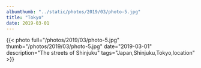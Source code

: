 ```yaml
---
albumthumb: "../static/photos/2019/03/photo-5.jpg"
title: "Tokyo"
date: 2019-03-01
---
```

{{< photo full="/photos/2019/03/photo-5.jpg" thumb="/photos/2019/03/photo-5.jpg" date="2019-03-01" description="The streets of Shinjuku" tags="Japan,Shinjuku,Tokyo,location" >}}
